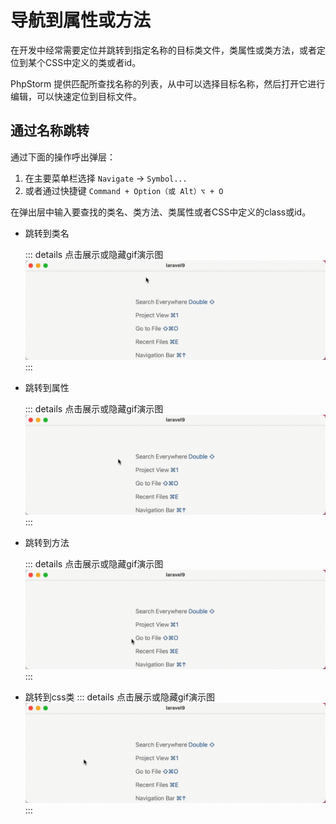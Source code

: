 # 导航到属性或方法

在开发中经常需要定位并跳转到指定名称的目标类文件，类属性或类方法，或者定位到某个CSS中定义的类或者id。

PhpStorm 提供匹配所查找名称的列表，从中可以选择目标名称，然后打开它进行编辑，可以快速定位到目标文件。

## 通过名称跳转

通过下面的操作呼出弹层：

1. 在主要菜单栏选择 `Navigate` -> `Symbol...`
2. 或者通过快捷键 `Command + Option（或 Alt）⌥ + O`

在弹出层中输入要查找的类名、类方法、类属性或者CSS中定义的class或id。

- 跳转到类名

  ::: details 点击展示或隐藏gif演示图
  ![](./images/navigate-to-symbol/navigate-to-class-name.gif)
  :::

- 跳转到属性

  ::: details 点击展示或隐藏gif演示图
  ![](./images/navigate-to-symbol/navigate-to-class-property.gif)
  :::

- 跳转到方法

  ::: details 点击展示或隐藏gif演示图
  ![](./images/navigate-to-symbol/navigate-to-class-method.gif)
  :::

- 跳转到css类
  ::: details 点击展示或隐藏gif演示图
  ![](./images/navigate-to-symbol/navigate-to-css-class.gif)
  :::
